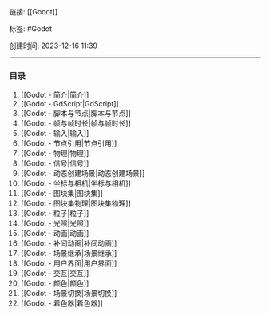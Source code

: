 链接: [[Godot]] 

标签: #Godot 

创建时间: 2023-12-16 11:39

---

### 目录

1. [[Godot - 简介|简介]]
2. [[Godot - GdScript|GdScript]]
3. [[Godot - 脚本与节点|脚本与节点]]
4. [[Godot - 帧与帧时长|帧与帧时长]]
5. [[Godot - 输入|输入]]
6. [[Godot - 节点引用|节点引用]]
7. [[Godot - 物理|物理]]
8. [[Godot - 信号|信号]]
9. [[Godot - 动态创建场景|动态创建场景]]
10. [[Godot - 坐标与相机|坐标与相机]]
11. [[Godot - 图块集|图块集]]
12. [[Godot - 图块集物理|图块集物理]]
13. [[Godot - 粒子|粒子]]
14. [[Godot - 光照|光照]]
15. [[Godot - 动画|动画]]
16. [[Godot - 补间动画|补间动画]]
17. [[Godot - 场景继承|场景继承]]
18. [[Godot - 用户界面|用户界面]]
19. [[Godot - 交互|交互]]
20. [[Godot - 颜色|颜色]]
21. [[Godot - 场景切换|场景切换]]
22. [[Godot - 着色器|着色器]]